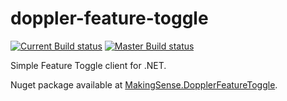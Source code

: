 # doppler-feature-toggle

[![Current Build status](https://ci.appveyor.com/api/projects/status/e50swuye8kteo5xg?svg=true)](https://ci.appveyor.com/project/DopplerRelay/doppler-feature-toggle)
[![Master Build status](https://ci.appveyor.com/api/projects/status/e50swuye8kteo5xg/branch/master?svg=true)](https://ci.appveyor.com/project/DopplerRelay/doppler-feature-toggle/branch/master)

Simple Feature Toggle client for .NET.

Nuget package available at [MakingSense.DopplerFeatureToggle](https://preview.nuget.org/packages/MakingSense.DopplerFeatureToggle).

